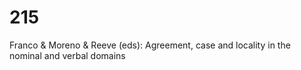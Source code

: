 # 215
Franco &amp; Moreno &amp; Reeve (eds): Agreement, case and locality in the nominal and verbal domains
